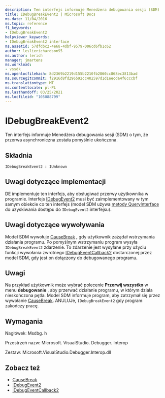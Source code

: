 ```yaml
---
description: Ten interfejs informuje Menedżera debugowania sesji (SDM) o tym, że przerwa asynchroniczna została pomyślnie ukończona.
title: IDebugBreakEvent2 | Microsoft Docs
ms.date: 11/04/2016
ms.topic: reference
f1_keywords:
- IDebugBreakEvent2
helpviewer_keywords:
- IDebugBreakEvent2 interface
ms.assetid: 57dfdbc2-4e68-4dbf-9579-006cd6fb1c62
author: leslierichardson95
ms.author: lerich
manager: jmartens
ms.workload:
- vssdk
ms.openlocfilehash: 8d2369b2219d155b2210fb2860cc868ec3813bad
ms.sourcegitcommit: f2916d8fd296b92cc402597d1d1eecda4f6cccbf
ms.translationtype: MT
ms.contentlocale: pl-PL
ms.lasthandoff: 03/25/2021
ms.locfileid: "105088799"
---
```

# <a name="idebugbreakevent2"></a>IDebugBreakEvent2
Ten interfejs informuje Menedżera debugowania sesji (SDM) o tym, że przerwa asynchroniczna została pomyślnie ukończona.

## <a name="syntax"></a>Składnia

```
IDebugBreakEvent2 : IUnknown
```

## <a name="notes-for-implementers"></a>Uwagi dotyczące implementacji
 DE implementuje ten interfejs, aby obsługiwać przerwy użytkownika w programie. Interfejs [IDebugEvent2](../../../extensibility/debugger/reference/idebugevent2.md) musi być zaimplementowany w tym samym obiekcie co ten interfejs (model SDM używa [metody QueryInterface](/cpp/atl/queryinterface) do uzyskiwania dostępu do `IDebugEvent2` interfejsu).

## <a name="notes-for-callers"></a>Uwagi dotyczące wywoływania
 Model SDM wywołuje [CauseBreak](../../../extensibility/debugger/reference/idebugprogram2-causebreak.md) , gdy użytkownik zażądał wstrzymania działania programu. Po pomyślnym wstrzymaniu program wysyła `IDebugBreakEvent2` zdarzenie. To zdarzenie jest wysyłane przy użyciu funkcji wywołania zwrotnego [IDebugEventCallback2](../../../extensibility/debugger/reference/idebugeventcallback2.md) dostarczonej przez model SDM, gdy jest on dołączony do debugowanego programu.

## <a name="remarks"></a>Uwagi
 Na przykład użytkownik może wybrać polecenie **Przerwij wszystko** w menu **debugowanie** , aby przerwać działanie programu, w którym działa nieskończona pętla. Model SDM informuje program, aby zatrzymał się przez wywołanie [CauseBreak](../../../extensibility/debugger/reference/idebugprogram2-causebreak.md). ANULUJe, `IDebugBreakEvent2` gdy program zakończy pracę.

## <a name="requirements"></a>Wymagania
 Nagłówek: Msdbg. h

 Przestrzeń nazw: Microsoft. VisualStudio. Debugger. Interop

 Zestaw: Microsoft.VisualStudio.Debugger.Interop.dll

## <a name="see-also"></a>Zobacz też
- [CauseBreak](../../../extensibility/debugger/reference/idebugprogram2-causebreak.md)
- [IDebugEvent2](../../../extensibility/debugger/reference/idebugevent2.md)
- [IDebugEventCallback2](../../../extensibility/debugger/reference/idebugeventcallback2.md)
